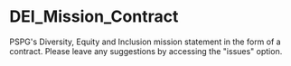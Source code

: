 # DEI_Mission_Contract
PSPG's Diversity, Equity and Inclusion mission statement in the form of a contract. 
Please leave any suggestions by accessing the "issues" option.
